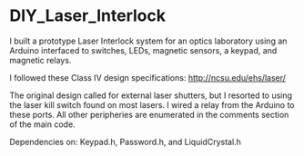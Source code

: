 DIY_Laser_Interlock
===================

I built a prototype Laser Interlock system for an optics laboratory using an Arduino interfaced to switches, LEDs, magnetic sensors, a keypad, and magnetic relays.

I followed these Class IV design specifications: http://ncsu.edu/ehs/laser/

The original design called for external laser shutters, but I resorted to using the laser kill switch found on most lasers. I wired a relay from the Arduino to these ports. All other peripheries are enumerated in the comments section of the main code. 

Dependencies on: Keypad.h, Password.h, and LiquidCrystal.h


